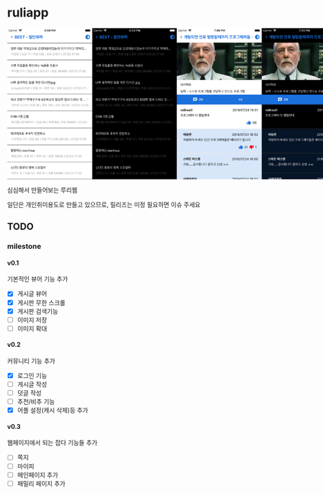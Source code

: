 # ruliapp

<div style="display:flex;justify-content:space-around;">
  <img src="image/board.png" height="350px">
  <img src="image/board_dark.png" height="350px">
  <img src="image/post.png" height="350px">
  <img src="image/post_dark.png" height="350px">
</div>

심심해서 만들어보는 루리웹

일단은 개인취미용도로 만들고 있으므로, 릴리즈는 미정 필요하면 이슈 주세요

## TODO
### milestone
#### v0.1
기본적인 뷰어 기능 추가

- [X] 게시글 뷰어
- [X] 게시판 무한 스크롤
- [X] 게시판 검색기능
- [ ] 이미지 저장
- [ ] 이미지 확대

#### v0.2
커뮤니티 기능 추가

- [X] 로그인 기능
- [ ] 게시글 작성
- [ ] 덧글 작성
- [ ] 추천/비추 기능
- [X] 어플 설정(캐시 삭제)등 추가

#### v0.3
웹페이지에서 되는 잡다 기능들 추가
- [ ] 쪽지
- [ ] 마이피
- [ ] 메인페이지 추가
- [ ] 패밀리 페이지 추가
